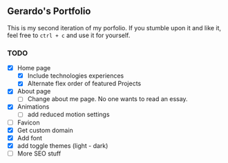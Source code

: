 ## Gerardo's Portfolio

This is my second iteration of my porfolio. If you stumble upon it and like it, feel free to
`ctrl + c` and use it for yourself.

### TODO

- [x] Home page
  - [x] Include technologies experiences
  - [x] Alternate flex order of featured Projects
- [x] About page
  - [ ] Change about me page. No one wants to read an essay.
- [x] Animations
  - [ ] add reduced motion settings
- [ ] Favicon
- [x] Get custom domain
- [x] Add font
- [x] add toggle themes (light - dark)
- [ ] More SEO stuff
